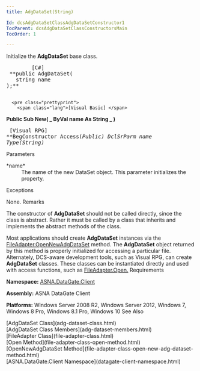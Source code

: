 ```yaml
---
title: AdgDataSet(String)

Id: dcsAdgDataSetClassAdgDataSetConstructor1
TocParent: dcsAdgDataSetClassConstructorsMain
TocOrder: 1

---
```


Initialize the <span> **AdgDataSet** </span> base class.
<pre class="prettyprint">
        <span class="lang">[C#]</span>
 **public AdgDataSet(
   string name
);** 
      </pre>
      <pre class="prettyprint">
        <span class="lang">[Visual Basic] </span>
 **Public Sub New( _
   ByVal name As String _
)** 
      </pre>
      <pre class="prettyprint">
        <span class="lang">[Visual RPG]</span>
 **BegConstructor Access(*Public)
   DclSrParm name Type(*String)** 
      </pre>
      <span/>

Parameters

<dl>
        <dt>
 *name* 
        </dt>
        <dd>	The name of the new DataSet object.  This parameter initializes the
							 property.</dd>
</dl>

Exceptions

None.
Remarks

The constructor of **AdgDataSet** should not be called directly, since the class is abstract. Rather it must be called by a class that inherits and implements the abstract methods of the class.

Most applications should create **AdgDataSet** instances via the [ FileAdapter.OpenNewAdgDataSet](file-adapter-class-open-new-adg-dataset-method.html) method. The **AdgDataSet** object returned by this method is properly initialized for accessing a particular file. Alternately, DCS-aware development tools, such as Visual RPG, can create **AdgDataSet** classes. These classes can be instantiated directly and used with access functions, such as [FileAdapter.Open.](file-adapter-class-open-method.html)
Requirements

**Namespace:** [ASNA.DataGate.Client](datagate-client-namespace.html) 

**Assembly:** ASNA DataGate Client

**Platforms:** Windows Server 2008 R2, Windows Server 2012, Windows 7, Windows 8 Pro, Windows 8.1 Pro, Windows 10
See Also

<dl />
      [AdgDataSet Class](adg-dataset-class.html)
      <br />
      [AdgDataSet Class Members](adg-dataset-members.html)
      <br />
      [FileAdapter Class](file-adapter-class.html)
      <br />
      [Open Method](file-adapter-class-open-method.html)
      <br />
      [OpenNewAdgDataSet Method](file-adapter-class-open-new-adg-dataset-method.html)
      <br />
      [ASNA.DataGate.Client Namespace](datagate-client-namespace.html)
      <br />

